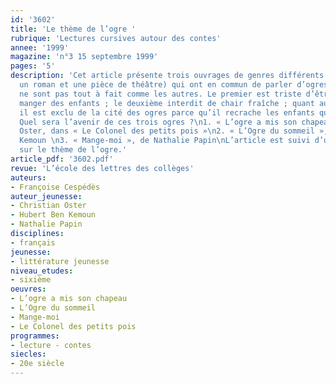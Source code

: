 ```yaml
---
id: '3602'
title: 'Le thème de l’ogre '
rubrique: 'Lectures cursives autour des contes'
annee: '1999'
magazine: 'n°3 15 septembre 1999'
pages: '5'
description: 'Cet article présente trois ouvrages de genres différents (un conte,
  un roman et une pièce de théâtre) qui ont en commun de parler d’ogres, mais qui
  ne sont pas tout à fait comme les autres. Le premier est triste d’être obligé de
  manger des enfants ; le deuxième interdit de chair fraîche ; quant au troisième,
  il est exclu de la cité des ogres parce qu’il recrache les enfants qu’il a avalés.
  Quel sera l’avenir de ces trois ogres ?\n1. « L’ogre a mis son chapeau », de Christian
  Oster, dans « Le Colonel des petits pois »\n2. « L’Ogre du sommeil », d’Hubert Ben
  Kemoun \n3. « Mange-moi », de Nathalie Papin\nL’article est suivi d’une bibliographie
  sur le thème de l’ogre.'
article_pdf: '3602.pdf'
revue: 'L’école des lettres des collèges'
auteurs:
- Françoise Cespédès
auteur_jeunesse:
- Christian Oster
- Hubert Ben Kemoun
- Nathalie Papin
disciplines:
- français
jeunesse:
- littérature jeunesse
niveau_etudes:
- sixième
oeuvres:
- L’ogre a mis son chapeau
- L’Ogre du sommeil
- Mange-moi
- Le Colonel des petits pois
programmes:
- lecture - contes
siecles:
- 20e siècle
---
```

